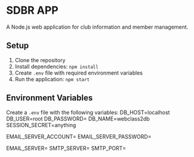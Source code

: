 # SDBR APP

A Node.js web application for club information and member management.

## Setup

1. Clone the repository
2. Install dependencies: `npm install`
3. Create `.env` file with required environment variables
4. Run the application: `npm start`

## Environment Variables

Create a `.env` file with the following variables:
DB_HOST=localhost
DB_USER=root
DB_PASSWORD=
DB_NAME=webclass2db
SESSION_SECRET=anything

EMAIL_SERVER_ACCOUNT=
EMAIL_SERVER_PASSWORD=

EMAIL_SERVER=
SMTP_SERVER=
SMTP_PORT=
